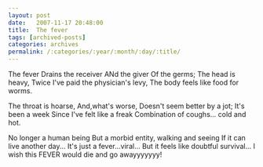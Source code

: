 ```yaml
---
layout: post
date:	2007-11-17 20:48:00
title:  The fever
tags: [archived-posts]
categories: archives
permalink: /:categories/:year/:month/:day/:title/
---
```

The fever
Drains the receiver ANd the giver
Of the germs;
The head is heavy,
Twice I've paid the physician's levy,
The body feels like food for worms.

The throat is hoarse,
And,what's worse,
Doesn't seem better by a jot;
It's been a week
Since I've felt like a freak
Combination of coughs... cold and hot.

No longer a human being
But a morbid entity, walking and seeing
If it can live another day...
It's just a fever...viral...
But it feels like doubtful survival...
I wish this FEVER would die and go awayyyyyyy!
